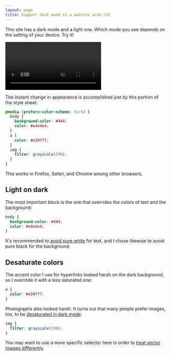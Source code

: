 ```yaml
---
layout: page
title: Support dark mode in a website with CSS
---
```

This site has a dark mode and a light one. Which mode you see depends on the setting of your device. Try it!

<video class="large" autoplay loop muted>
  <source src="/images/dark_mode.mp4" type="video/mp4" />
</video>

The instant change in appearance is accomplished just by this portion of the style sheet:

```css
@media (prefers-color-scheme: dark) {
  body {
    background-color: #444;
    color: #e4e4e4;
  }
  a {
    color: #e39777;
  }
  img {
    filter: grayscale(30%);
  }
}
```

This works in Firefox, Safari, and Chrome among other browsers.

## Light on dark

The most important block is the one that overrides the colors of text and the background:

```css
body {
  background-color: #444;
  color: #e4e4e4;
}
```

It's recommended to [avoid pure white](https://web.dev/prefers-color-scheme#avoid-pure-white) for text, and I chose likewise to avoid pure black for the background.

## Desaturate colors

The accent color I use for hyperlinks looked harsh on the dark background, so I overrode it with a less saturated one:

```css
a {
  color: #e39777;
}
```

Photographs also looked harsh. It turns out that many people prefer images, too, to be [desaturated in dark mode](https://medium.com/dev-channel/re-colorization-for-dark-mode-19e2e17b584b):

```css
img {
  filter: grayscale(30%);
}
```

You may want to use a more specific selector here in order to [treat vector images differently](https://web.dev/prefers-color-scheme#invert-vector-graphics-and-icons).
